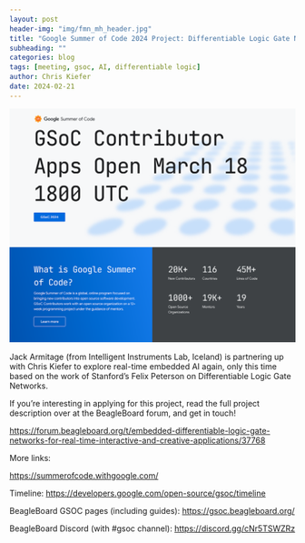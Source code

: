 ```yaml
---
layout: post
header-img: "img/fmn_mh_header.jpg"
title: "Google Summer of Code 2024 Project: Differentiable Logic Gate Networks for Real-Time Interaction"
subheading: ""
categories: blog
tags: [meeting, gsoc, AI, differentiable logic]
author: Chris Kiefer
date: 2024-02-21
---
```


<img src="/img/gsoc2024.png"><br>

Jack Armitage (from Intelligent Instruments Lab, Iceland) is partnering up with Chris Kiefer to explore real-time embedded AI again, only this time based on the work of Stanford’s Felix Peterson on Differentiable Logic Gate Networks.

If you’re interesting in applying for this project, read the full project description over at the BeagleBoard forum, and get in touch!

<a href="https://forum.beagleboard.org/t/embedded-differentiable-logic-gate-networks-for-real-time-interactive-and-creative-applications/37768">https://forum.beagleboard.org/t/embedded-differentiable-logic-gate-networks-for-real-time-interactive-and-creative-applications/37768</a>

More links:

<a href="https://summerofcode.withgoogle.com/">https://summerofcode.withgoogle.com/</a><br>

Timeline: <a href="https://developers.google.com/open-source/gsoc/timeline">https://developers.google.com/open-source/gsoc/timeline</a><br>

BeagleBoard GSOC pages (including guides): <a href="https://gsoc.beagleboard.org/">https://gsoc.beagleboard.org/</a><br>

BeagleBoard Discord (with #gsoc channel): <a href="https://discord.gg/cNr5TSWZRz">https://discord.gg/cNr5TSWZRz</a>


